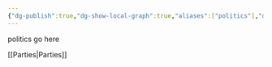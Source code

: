 ```yaml
---
{"dg-publish":true,"dg-show-local-graph":true,"aliases":["politics"],"dg-show-tos":"true","permalink":"/home-folder/politics/","dgShowLocalGraph":true,"dgPassFrontmatter":true,"noteIcon":"","created":"","updated":""}
---
```



politics go here

[[Parties\|Parties]]

